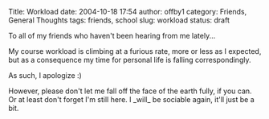 Title: Workload
date: 2004-10-18 17:54
author: offby1
category: Friends, General Thoughts
tags: friends, school
slug: workload
status: draft

To all of my friends who haven\'t been hearing from me lately\...

My course workload is climbing at a furious rate, more or less as I expected, but as a consequence my time for personal life is falling correspondingly.

As such, I apologize :)

However, please don\'t let me fall off the face of the earth fully, if you can. Or at least don\'t forget I\'m still here. I \_will\_ be sociable again, it\'ll just be a bit.

